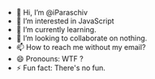 - 👋 Hi, I’m @iParaschiv
- 👀 I’m interested in JavaScript
- 🌱 I’m currently learning.
- 💞️ I’m looking to collaborate on nothing.
- 📫 How to reach me without my email?
- 😄 Pronouns: WTF ? 
- ⚡ Fun fact: There's no fun. 

<!---
iParaschiv/iParaschiv is a ✨ special ✨ repository because its `README.md` (this file) appears on your GitHub profile.
You can click the Preview link to take a look at your changes.
--->
